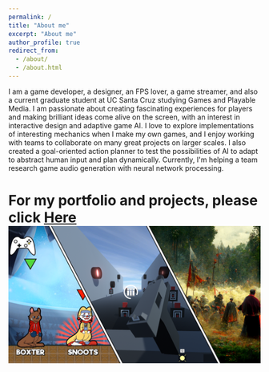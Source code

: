 ```yaml
---
permalink: /
title: "About me"
excerpt: "About me"
author_profile: true
redirect_from: 
  - /about/
  - /about.html
---
```

I am a game developer, a designer, an FPS lover, a game streamer, and also a current graduate student at UC Santa Cruz studying Games and Playable Media. I am passionate about creating fascinating experiences for players and making brilliant ideas come alive on the screen, with an interest in interactive design and adaptive game AI. I love to explore implementations of interesting mechanics when I make my own games, and I enjoy working with teams to collaborate on many great projects on larger scales. I also created a goal-oriented action planner to test the possibilities of AI to adapt to abstract human input and plan dynamically. Currently, I'm helping a team research game audio generation with neural network processing.

For my portfolio and projects, please click [Here](http://ccd729.github.io/projects "CCD729's Projects") 
<a href="http://ccd729.github.io/projects">
	<div style="max-width: 560px; margin-bottom: 0.6rem;"><img src="/images/projects.png" alt="Projects"></div>
</a>
======